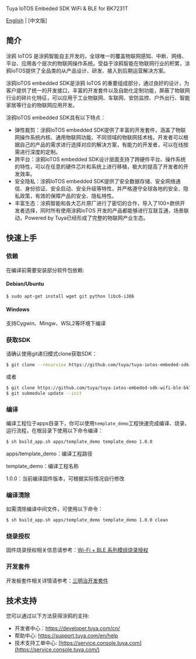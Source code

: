 Tuya IoTOS Embeded SDK WiFi & BLE for BK7231T

[English](https://github.com/tuya/tuya-iotos-embeded-sdk-wifi-ble-bk7231t/README.md) | [中文版]

## 简介

涂鸦 IoTOS 是涂鸦智能自主开发的，全球唯一的覆盖物联网感知、中断、网络、平台、应用各个层次的物联网操作系统。受益于涂鸦智能在物联网行业的积累，涂鸦IoTOS提供了全品类的从产品设计、研发、接入到后期运营解决方案。

涂鸦IoTOS embedded SDK是涂鸦 IoTOS 的重要组成部分，通过良好的设计，为客户提供了统一的开发接口，丰富的开发套件以及自助化定制功能，屏蔽了物联网行业的碎片化特征，可以应用于工业物联网、车联网、安防监控、户外出行、智能家居等行业的物联网应用开发。

涂鸦IoTOS embedded SDK具有以下特点：

* 弹性裁剪：涂鸦IoTOS embedded SDK提供了丰富的开发套件，涵盖了物联网操作系统内核、通用物联网功能、不同领域的物联网技术栈，开发者可以根据自己的产品的需求进行选择对应的解决方案，有能力的开发者，可以在线按需进行深度的定制。
* 跨平台：涂鸦IoTOS embedded SDK设计层面支持了跨硬件平台、操作系统的特性，可以在任意的硬件芯片和系统上进行移植，极大的提高了开发者的开发效率。
* 安全隐私：涂鸦IoTOS embedded SDK提供了安全数据存储、安全网络通信、身份验证、安全启动、安全升级等特性，并严格遵守全球各地的安全、隐私政策，有效的保障产品的安全、隐私特性。
* 丰富生态：涂鸦智能和各大芯片原厂进行了密切的合作，导入了100+款供开发者选择，同时所有使用涂鸦IoTOS 开发的产品都能够进行互联互通，场景联动，Powered by Tuya已经形成了完整的物联网产业生态。



##  快速上手

### 依赖
在编译前需要安装部分软件包依赖:
#### Debian/Ubuntu
``` bash
$ sudo apt-get install wget git python libc6-i386 
```


#### Windows

支持Cygwin、Mingw、WSL2等环境下编译

### 获取SDK
请确认使用git递归模式clone获取SDK：
``` bash
$ git clone --recursive https://github.com/tuya/tuya-iotos-embeded-sdk-wifi-ble-bk7231t.git
```
或者
``` bash
$ git clone https://github.com/tuya/tuya-iotos-embeded-sdk-wifi-ble-bk7231t.git
$ git submodule update --init
```

### 编译

编译工程位于apps目录下，你可以使用`template_demo`工程快速完成编译、烧录、运行流程，在根目录下使用以下命令编译：
``` bash
$ sh build_app.sh apps/template_demo template_demo 1.0.0
```
apps/template_demo：编译工程路径

template_demo：编译工程名称

1.0.0：当前编译固件版本，可根据实际情况自行修改

### 编译清除

如需清除编译中间文件，可使用以下命令：

``` bash
$ sh build_app.sh apps/template_demo template_demo 1.0.0 clean
```

### 烧录授权

固件烧录授权相关信息请参考：[Wi-Fi + BLE 系列模组烧录授权](https://developer.tuya.com/cn/docs/iot/device-development/burn-and-authorization/burn-and-authorize-wifi-ble-modules/burn-and-authorize-wb-series-modules?id=Ka78f4pttsytd)

### 开发套件

开发板套件相关详情请参考：[三明治开发套件](https://developer.tuya.com/cn/docs/iot/device-development/tuya-development-board-kit/tuya-sandwich-evaluation-kits/-tuya-sandwich-evaluation-kits?id=K97o0ixytemvr)



## 技术支持

您可以通过以下方法获得涂鸦的支持:
- 开发者中心：https://developer.tuya.com/cn/
- 帮助中心: https://support.tuya.com/en/help
- 技术支持工单中心: [https://service.console.tuya.com](https://service.console.tuya.com/)
